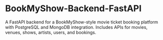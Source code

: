 # BookMyShow-Backend-FastAPI
A FastAPI backend for a BookMyShow-style movie ticket booking platform with PostgreSQL and MongoDB integration. Includes APIs for movies, venues, shows, artists, users, and bookings.
